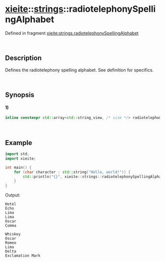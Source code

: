 # [xieite](../../xieite.md)\:\:[strings](../../strings.md)\:\:radiotelephonySpellingAlphabet
Defined in fragment [xieite:strings.radiotelephonySpellingAlphabet](../../../src/strings/radiotelephony_spelling_alphabet.cpp)

&nbsp;

## Description
Defines the radiotelephony spelling alphabet. See definition for specifics.

&nbsp;

## Synopsis
#### 1)
```cpp
inline constexpr std::array<std::string_view, /* size */> radiotelephonySpellingAlphabet = /* ... */;
```

&nbsp;

## Example
```cpp
import std;
import xieite;

int main() {
    for (char character : std::string("Hello, world!")) {
        std::println("{}", xieite::strings::radiotelephonySpellingAlphabet[character]);
    }
}
```
Output:
```
Hotel
Echo
Lima
Lima
Oscar
Comma

Whiskey
Oscar
Romeo
Lima
Delta
Exclamation Mark
```
